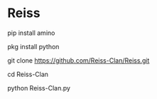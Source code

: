# Reiss

pip install amino

pkg install python

git clone https://github.com/Reiss-Clan/Reiss.git

cd Reiss-Clan

python Reiss-Clan.py
